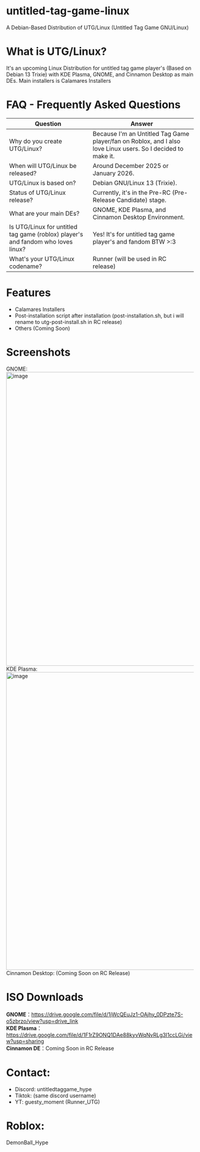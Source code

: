 # untitled-tag-game-linux
A Debian-Based Distribution of UTG/Linux (Untitled Tag Game GNU/Linux)

# What is UTG/Linux?
It's an upcoming Linux Distribution for untitled tag game player's (Based on Debian 13 Trixie) with KDE Plasma, GNOME, and Cinnamon Desktop as main DEs. Main installers is Calamares Installers

# FAQ - Frequently Asked Questions
| **Question** | **Answer** |
|--------------|------------|
| Why do you create UTG/Linux? | Because I'm an Untitled Tag Game player/fan on Roblox, and I also love Linux users. So I decided to make it. |
| When will UTG/Linux be released? | Around December 2025 or January 2026. |
| UTG/Linux is based on? | Debian GNU/Linux 13 (Trixie). |
| Status of UTG/Linux release? | Currently, it's in the Pre-RC (Pre-Release Candidate) stage. |
| What are your main DEs? | GNOME, KDE Plasma, and Cinnamon Desktop Environment. |
| Is UTG/Linux for untitled tag game (roblox) player's and fandom who loves linux? | Yes! It's for untitled tag game player's and fandom BTW >:3 |
| What's your UTG/Linux codename? | Runner (will be used in RC release) |

# Features
- Calamares Installers
- Post-installation script after installation (post-installation.sh, but i will rename to utg-post-install.sh in RC release)
- Others (Coming Soon)

# Screenshots
GNOME:
<img width="1262" height="789" alt="image" src="https://github.com/user-attachments/assets/20cc5cdc-7945-446a-9cb4-e6a415dd74fa" />
KDE Plasma:
<img width="1280" height="800" alt="image" src="https://github.com/user-attachments/assets/adde404e-9276-4cc5-919c-a1882d0a2abf" />
Cinnamon Desktop: 
(Coming Soon on RC Release)

# ISO Downloads
**GNOME**：https://drive.google.com/file/d/1jWcQEuJz1-OAjhy_0DPzte7S-o5zbrzo/view?usp=drive_link  
**KDE Plasma**：https://drive.google.com/file/d/1F1rZ9ONQ1DAe88kyvWqNvRLg3I1ccLGi/view?usp=sharing  
**Cinnamon DE**：Coming Soon in RC Release

# Contact:
- Discord: untitledtaggame_hype
- Tiktok: (same discord username)
- YT: guesty_moment (Runner_UTG)

# Roblox:
DemonBall_Hype
